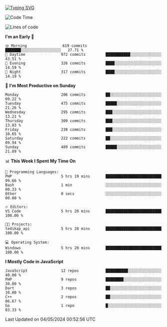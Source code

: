 [![Typing SVG](https://readme-typing-svg.demolab.com?font=Fira+Code&pause=1000&color=F7F7F7&random=false&width=435&lines=Hi+%F0%9F%91%8B%2C+I'm+Rafiu+Sidqi;Junior+Backend+Developer)](https://git.io/typing-svg)
<!--START_SECTION:waka-->
![Code Time](http://img.shields.io/badge/Code%20Time-198%20hrs%2032%20mins-blue)

![Lines of code](https://img.shields.io/badge/From%20Hello%20World%20I%27ve%20Written-857.8%20thousand%20lines%20of%20code-blue)

**I'm an Early 🐤** 

```text
🌞 Morning                619 commits         ███████░░░░░░░░░░░░░░░░░░   27.71 % 
🌆 Daytime                972 commits         ███████████░░░░░░░░░░░░░░   43.51 % 
🌃 Evening                326 commits         ████░░░░░░░░░░░░░░░░░░░░░   14.59 % 
🌙 Night                  317 commits         ████░░░░░░░░░░░░░░░░░░░░░   14.19 % 
```
📅 **I'm Most Productive on Sunday** 

```text
Monday                   206 commits         ██░░░░░░░░░░░░░░░░░░░░░░░   09.22 % 
Tuesday                  475 commits         █████░░░░░░░░░░░░░░░░░░░░   21.26 % 
Wednesday                295 commits         ███░░░░░░░░░░░░░░░░░░░░░░   13.21 % 
Thursday                 309 commits         ███░░░░░░░░░░░░░░░░░░░░░░   13.83 % 
Friday                   238 commits         ███░░░░░░░░░░░░░░░░░░░░░░   10.65 % 
Saturday                 222 commits         ██░░░░░░░░░░░░░░░░░░░░░░░   09.94 % 
Sunday                   489 commits         █████░░░░░░░░░░░░░░░░░░░░   21.89 % 
```


📊 **This Week I Spent My Time On** 

```text
💬 Programming Languages: 
PHP                      5 hrs 19 mins       █████████████████████████   99.66 % 
Bash                     1 min               ░░░░░░░░░░░░░░░░░░░░░░░░░   00.33 % 
Other                    0 secs              ░░░░░░░░░░░░░░░░░░░░░░░░░   00.00 % 

🔥 Editors: 
VS Code                  5 hrs 20 mins       █████████████████████████   100.00 % 

🐱‍💻 Projects: 
tedikap_api              5 hrs 20 mins       █████████████████████████   100.00 % 

💻 Operating System: 
Windows                  5 hrs 20 mins       █████████████████████████   100.00 % 
```

**I Mostly Code in JavaScript** 

```text
JavaScript               12 repos            ██████████░░░░░░░░░░░░░░░   40.00 % 
PHP                      9 repos             ████████░░░░░░░░░░░░░░░░░   30.00 % 
Dart                     3 repos             ██░░░░░░░░░░░░░░░░░░░░░░░   10.00 % 
C++                      2 repos             ██░░░░░░░░░░░░░░░░░░░░░░░   06.67 % 
Go                       1 repo              █░░░░░░░░░░░░░░░░░░░░░░░░   03.33 % 
```




 Last Updated on 04/05/2024 00:52:56 UTC
<!--END_SECTION:waka-->
